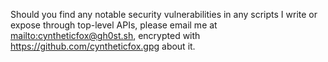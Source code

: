 Should you find any notable security vulnerabilities in any scripts
I write or expose through top-level APIs, please email me at
<mailto:cyntheticfox@gh0st.sh>, encrypted with
<https://github.com/cyntheticfox.gpg> about it.
